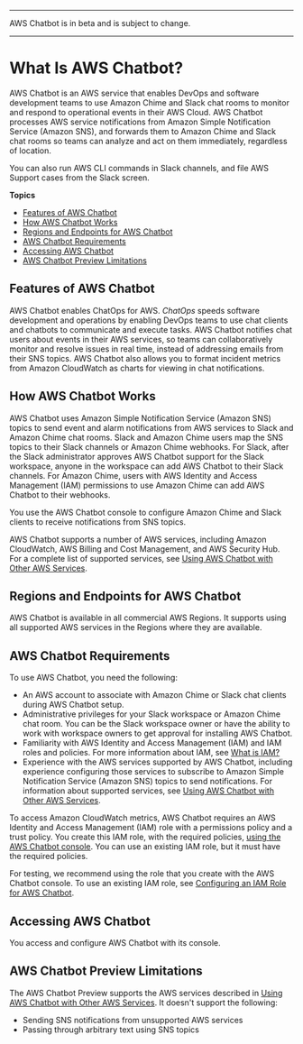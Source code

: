 --------

AWS Chatbot is in beta and is subject to change\.

--------

# What Is AWS Chatbot?<a name="what-is"></a>

AWS Chatbot is an AWS service that enables DevOps and software development teams to use Amazon Chime and Slack chat rooms to monitor and respond to operational events in their AWS Cloud\. AWS Chatbot processes AWS service notifications from Amazon Simple Notification Service \(Amazon SNS\), and forwards them to Amazon Chime and Slack chat rooms so teams can analyze and act on them immediately, regardless of location\.

You can also run AWS CLI commands in Slack channels, and file AWS Support cases from the Slack screen\.

**Topics**
+ [Features of AWS Chatbot](#chatbot-benefits)
+ [How AWS Chatbot Works](#chatbot-works)
+ [Regions and Endpoints for AWS Chatbot](#chatbot-regions)
+ [AWS Chatbot Requirements](#chatbot-requirements)
+ [Accessing AWS Chatbot](#chatbot-access)
+ [AWS Chatbot Preview Limitations](#chatbot-limitations)

## Features of AWS Chatbot<a name="chatbot-benefits"></a>

AWS Chatbot enables ChatOps for AWS\. *ChatOps* speeds software development and operations by enabling DevOps teams to use chat clients and chatbots to communicate and execute tasks\. AWS Chatbot notifies chat users about events in their AWS services, so teams can collaboratively monitor and resolve issues in real time, instead of addressing emails from their SNS topics\. AWS Chatbot also allows you to format incident metrics from Amazon CloudWatch as charts for viewing in chat notifications\.

## How AWS Chatbot Works<a name="chatbot-works"></a>

AWS Chatbot uses Amazon Simple Notification Service \(Amazon SNS\) topics to send event and alarm notifications from AWS services to Slack and Amazon Chime chat rooms\. Slack and Amazon Chime users map the SNS topics to their Slack channels or Amazon Chime webhooks\. For Slack, after the Slack administrator approves AWS Chatbot support for the Slack workspace, anyone in the workspace can add AWS Chatbot to their Slack channels\. For Amazon Chime, users with AWS Identity and Access Management \(IAM\) permissions to use Amazon Chime can add AWS Chatbot to their webhooks\.

You use the AWS Chatbot console to configure Amazon Chime and Slack clients to receive notifications from SNS topics\. 

AWS Chatbot supports a number of AWS services, including Amazon CloudWatch, AWS Billing and Cost Management, and AWS Security Hub\. For a complete list of supported services, see [Using AWS Chatbot with Other AWS Services](related-services.md)\.

## Regions and Endpoints for AWS Chatbot<a name="chatbot-regions"></a>

AWS Chatbot is available in all commercial AWS Regions\. It supports using all supported AWS services in the Regions where they are available\.

## AWS Chatbot Requirements<a name="chatbot-requirements"></a>

To use AWS Chatbot, you need the following:
+ An AWS account to associate with Amazon Chime or Slack chat clients during AWS Chatbot setup\. 
+ Administrative privileges for your Slack workspace or Amazon Chime chat room\. You can be the Slack workspace owner or have the ability to work with workspace owners to get approval for installing AWS Chatbot\.
+ Familiarity with AWS Identity and Access Management \(IAM\) and IAM roles and policies\. For more information about IAM, see [What is IAM?](https://docs.aws.amazon.com/IAM/latest/UserGuide/)
+ Experience with the AWS services supported by AWS Chatbot, including experience configuring those services to subscribe to Amazon Simple Notification Service \(Amazon SNS\) topics to send notifications\. For information about supported services, see [Using AWS Chatbot with Other AWS Services](related-services.md)\.

To access Amazon CloudWatch metrics, AWS Chatbot requires an AWS Identity and Access Management \(IAM\) role with a permissions policy and a trust policy\. You create this IAM role, with the required policies, [using the AWS Chatbot console](https://us-east-2.console.aws.amazon.com/chatbot/home?region=us-east-2#/chat-clients)\. You can use an existing IAM role, but it must have the required policies\.

For testing, we recommend using the role that you create with the AWS Chatbot console\. To use an existing IAM role, see [Configuring an IAM Role for AWS Chatbot](getting-started.md#AWS::Chatbot::Role)\.

## Accessing AWS Chatbot<a name="chatbot-access"></a>

You access and configure AWS Chatbot with its console\.

## AWS Chatbot Preview Limitations<a name="chatbot-limitations"></a>

The AWS Chatbot Preview supports the AWS services described in [Using AWS Chatbot with Other AWS Services](related-services.md)\. It doesn't support the following:
+ Sending SNS notifications from unsupported AWS services
+ Passing through arbitrary text using SNS topics